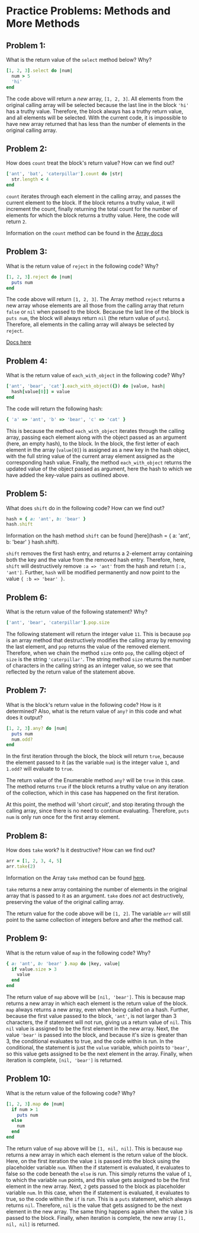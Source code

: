 # Practice Problems: Methods and More Methods

## Problem 1:
What is the return value of the `select` method below? Why?
```ruby
[1, 2, 3].select do |num|
  num > 5
  'hi'
end
```

The code above will return a _new_ array, `[1, 2, 3]`. All elements from the original calling array will be selected because the last line in the block `'hi'` has a truthy value. Therefore, the block always has a truthy return value, and all elements will be selected. With the current code, it is impossible to have new array returned that has less than the number of elements in the original calling array. 

## Problem 2:
How does `count` treat the block's return value? How can we find out?
```ruby
['ant', 'bat', 'caterpillar'].count do |str|
  str.length < 4
end
```

`count` iterates through each element in the calling array, and passes the current element to the block. If the block returns a truthy value, it will increment the count, finally returning the total count for the number of elements for which the block returns a truthy value. Here, the code will return `2`. 

Information on the `count` method can be found in the [Array docs](https://ruby-doc.org/core-3.0.0/Array.html#method-i-count)

## Problem 3:
What is the return value of `reject` in the following code? Why?
```ruby
[1, 2, 3].reject do |num|
  puts num
end
```

The code above will return `[1, 2, 3]`. The Array method `reject` returns a new array whose elements are all those from the calling array that return `false` or `nil` when passed to the block. Because the last line of the block is `puts num`, the block will always return `nil` (the return value of `puts`). Therefore, all elements in the calling array will always be selected by `reject`. 

[Docs here](https://ruby-doc.org/core-3.0.0/Array.html#method-i-reject)

## Problem 4:
What is the return value of `each_with_object` in the following code? Why?
```ruby
['ant', 'bear', 'cat'].each_with_object({}) do |value, hash|
  hash[value[0]] = value
end
```

The code will return the following hash:
```ruby
{ 'a' => 'ant', 'b' => 'bear', 'c' => 'cat' }
```
This is because the method `each_with_object` iterates through the calling array, passing each element along with the object passed as an argument (here, an empty hash), to the block. In the block, the first letter of each element in the array (`value[0]`) is assigned as a new key in the hash object, with the full string value of the current array element assigned as the corresponding hash value. Finally, the method `each_with_object` returns the updated value of the object passed as argument, here the hash to which we have added the key-value pairs as outlined above. 

## Problem 5:
What does `shift` do in the following code? How can we find out?
```ruby
hash = { a: 'ant', b: 'bear' }
hash.shift
```

Information on the hash method `shift` can be found [here](hash = { a: 'ant', b: 'bear' }
hash.shift).

`shift` removes the first hash entry, and returns a 2-element array containing both the key and the value from the removed hash entry. Therefore, here, `shift` will destructively remove `:a => 'ant'` from the hash and return `[:a, 'ant']`. Further, `hash` will be modified permanently and now point to the value `{ :b => 'bear' }`.

## Problem 6:
What is the return value of the following statement? Why?
```ruby
['ant', 'bear', 'caterpillar'].pop.size
```

The following statement will return the integer value `11`. This is because `pop` is an array method that destructively modifies the calling array by removing the last element, and `pop` returns the value of the removed element. Therefore, when we chain the method `size` onto `pop`, the calling object of `size` is the string `'caterpillar'`. The string method `size` returns the number of characters in the calling string as an integer value, so we see that reflected by the return value of the statement above.

## Problem 7: 
What is the block's return value in the following code? How is it determined? Also, what is the return value of `any?` in this code and what does it output?
```ruby
[1, 2, 3].any? do |num|
  puts num
  num.odd?
end
```

In the first iteration through the block, the block will return `true`, because the element passed to it (as the variable `num`) is the integer value `1`, and `1.odd?` will evaluate to `true`. 

The return value of the Enumerable method `any?` will be `true` in this case. The method returns `true` if the block returns a truthy value on any iteration of the collection, which in this case has happened on the first iteration.

At this point, the method will 'short circuit', and stop iterating through the calling array, since there is no need to continue evaluating. Therefore, `puts num` is only run once for the first array element.

## Problem 8:
How does `take` work? Is it destructive? How can we find out?
```ruby
arr = [1, 2, 3, 4, 5]
arr.take(2)
```

Information on the Array `take` method can be found [here](https://ruby-doc.org/core-3.0.0/Array.html#method-i-take).

`take` returns a new array containing the number of elements in the original array that is passed to it as an argument. `take` does _not_ act destructively, preserving the value of the original calling array. 

The return value for the code above will be `[1, 2]`. The variable `arr` will still point to the same collection of integers before and after the method call.

## Problem 9:
What is the return value of `map` in the following code? Why?
```ruby
{ a: 'ant', b: 'bear' }.map do |key, value|
  if value.size > 3
    value
  end
end
```

The return value of `map` above will be `[nil, 'bear']`. This is because map returns a new array in which each element is the return value of the block. `map` always returns a new array, even when being called on a hash. Further, because the first value passed to the block, `'ant'`, is not larger than 3 characters, the if statement will not run, giving us a return value of `nil`. This `nil` value is assigned to be the first element in the new array. Next, the value `'bear'` is passed into the block, and because it's size is greater than 3, the conditional evaluates to true, and the code within is run. In the conditional, the statement is just the `value` variable, which points to `'bear'`, so this value gets assigned to be the next element in the array. Finally, when iteration is complete, `[nil, 'bear']` is returned.

## Problem 10:
What is the return value of the following code? Why?
```ruby
[1, 2, 3].map do |num|
  if num > 1
    puts num
  else
    num
  end
end
```

The return value of `map` above will be `[1, nil, nil]`. This is because `map` returns a new array in which each element is the return value of the block. Here, on the first iteration the value `1` is passed into the block using the placeholder variable `num`. When the if statement is evaluated, it evaluates to false so the code beneath the `else` is run. This simply returns the value of `1`, to which the variable `num` points, and this value gets assigned to be the first element in the new array. Next, `2` gets passed to the block as placeholder variable `num`. In this case, when the if statement is evaluated, it evaluates to true, so the code within the `if` is run. This is a `puts` statement, which always returns `nil`. Therefore, `nil` is the value that gets assigned to be the next element in the new array. The same thing happens again when the value `3` is passed to the block. Finally, when iteration is complete, the new array `[1, nil, nil]` is returned. 
